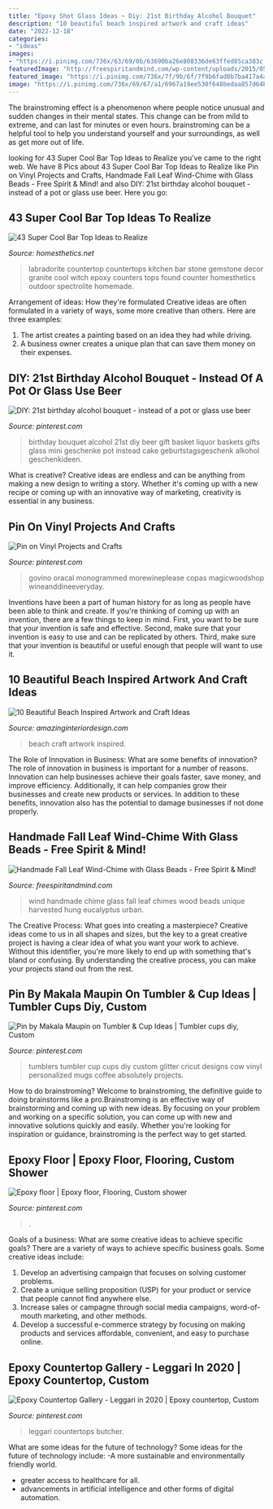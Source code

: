 ```yaml
---
title: "Epoxy Shot Glass Ideas ~ Diy: 21st Birthday Alcohol Bouquet"
description: "10 beautiful beach inspired artwork and craft ideas"
date: "2022-12-18"
categories:
- "ideas"
images:
- "https://i.pinimg.com/736x/63/69/0b/63690ba26e808336de63ffed85ca383c.jpg"
featuredImage: "http://freespiritandmind.com/wp-content/uploads/2015/05/lumara-18-of-22.jpg"
featured_image: "https://i.pinimg.com/736x/7f/9b/6f/7f9b6fad0b7ba417a4a078624c6d607a.jpg"
image: "https://i.pinimg.com/736x/69/67/a1/6967a19ee530f648bedaa857d64bd750--birthday-basket-birthday-bouquet.jpg?b=t"
---
```



The brainstroming effect is a phenomenon where people notice unusual and sudden changes in their mental states. This change can be from mild to extreme, and can last for minutes or even hours. brainstroming can be a helpful tool to help you understand yourself and your surroundings, as well as get more out of life.

	

		
looking for 43 Super Cool Bar Top Ideas to Realize you've came to the right web. We have 8 Pics about 43 Super Cool Bar Top Ideas to Realize like Pin on Vinyl Projects and Crafts, Handmade Fall Leaf Wind-Chime with Glass Beads - Free Spirit &amp; Mind! and also DIY: 21st birthday alcohol bouquet - instead of a pot or glass use beer. Here you go:
		
    
## 43 Super Cool Bar Top Ideas To Realize

<img loading=lazy src="http://cdn.homesthetics.net/wp-content/uploads/2017/05/b3a105b09fea6f2ff88536be5e6fa30b.jpg" onerror="this.onerror=null;this.src='https://tse1.mm.bing.net/th?id=OIP._pup954d86qsVkB_-Xjj5gHaHa&amp;pid=15.1';" alt="43 Super Cool Bar Top Ideas to Realize">

_Source: homesthetics.net_

>labradorite countertop countertops kitchen bar stone gemstone decor granite cool witch epoxy counters tops found counter homesthetics outdoor spectrolite homemade. 

	

Arrangement of ideas: How they're formulated
Creative ideas are often formulated in a variety of ways, some more creative than others. Here are three examples:
1. The artist creates a painting based on an idea they had while driving.
2. A business owner creates a unique plan that can save them money on their expenses.

    
## DIY: 21st Birthday Alcohol Bouquet - Instead Of A Pot Or Glass Use Beer

<img loading=lazy src="https://i.pinimg.com/736x/69/67/a1/6967a19ee530f648bedaa857d64bd750--birthday-basket-birthday-bouquet.jpg?b=t" onerror="this.onerror=null;this.src='https://tse4.mm.bing.net/th?id=OIP.GU67BBUXkG4aBjD__Vzu2wHaNU&amp;pid=15.1';" alt="DIY: 21st birthday alcohol bouquet - instead of a pot or glass use beer">

_Source: pinterest.com_

>birthday bouquet alcohol 21st diy beer gift basket liquor baskets gifts glass mini geschenke pot instead cake geburtstagsgeschenk alkohol geschenkideen. 

	

What is creative?
Creative ideas are endless and can be anything from making a new design to writing a story. Whether it's coming up with a new recipe or coming up with an innovative way of marketing, creativity is essential in any business.

    
## Pin On Vinyl Projects And Crafts

<img loading=lazy src="https://i.pinimg.com/736x/ac/63/0b/ac630ba7f18d4187c315188137956e7b.jpg" onerror="this.onerror=null;this.src='https://tse3.mm.bing.net/th?id=OIP.VBStU8pmn3Lh605z5Q5JrAHaJ3&amp;pid=15.1';" alt="Pin on Vinyl Projects and Crafts">

_Source: pinterest.com_

>govino oracal monogrammed morewineplease copas magicwoodshop wineanddineeveryday. 

	

Inventions have been a part of human history for as long as people have been able to think and create. If you're thinking of coming up with an invention, there are a few things to keep in mind. First, you want to be sure that your invention is safe and effective. Second, make sure that your invention is easy to use and can be replicated by others. Third, make sure that your invention is beautiful or useful enough that people will want to use it.

    
## 10 Beautiful Beach Inspired Artwork And Craft Ideas

<img loading=lazy src="http://www.amazinginteriordesign.com/wp-content/uploads/2017/07/10-Beautiful-Beach-Inspired-Artwork-and-Craft-Ideas-fi.jpg" onerror="this.onerror=null;this.src='https://tse2.mm.bing.net/th?id=OIP.-et0juEE7lJSgAFa4nU8DwHaJ4&amp;pid=15.1';" alt="10 Beautiful Beach Inspired Artwork and Craft Ideas">

_Source: amazinginteriordesign.com_

>beach craft artwork inspired. 

	

The Role of Innovation in Business: What are some benefits of innovation?
The role of innovation in business is important for a number of reasons. Innovation can help businesses achieve their goals faster, save money, and improve efficiency. Additionally, it can help companies grow their businesses and create new products or services. In addition to these benefits, innovation also has the potential to damage businesses if not done properly.

    
## Handmade Fall Leaf Wind-Chime With Glass Beads - Free Spirit &amp; Mind!

<img loading=lazy src="http://freespiritandmind.com/wp-content/uploads/2015/05/lumara-18-of-22.jpg" onerror="this.onerror=null;this.src='https://tse3.mm.bing.net/th?id=OIP.0zpWNpg35y3SJh9UXQe1uwHaKX&amp;pid=15.1';" alt="Handmade Fall Leaf Wind-Chime with Glass Beads - Free Spirit &amp; Mind!">

_Source: freespiritandmind.com_

>wind handmade chime glass fall leaf chimes wood beads unique harvested hung eucalyptus urban. 

	

The Creative Process: What goes into creating a masterpiece?
Creative ideas come to us in all shapes and sizes, but the key to a great creative project is having a clear idea of what you want your work to achieve. Without this identifier, you're more likely to end up with something that's bland or confusing. By understanding the creative process, you can make your projects stand out from the rest.

    
## Pin By Makala Maupin On Tumbler &amp; Cup Ideas | Tumbler Cups Diy, Custom

<img loading=lazy src="https://i.pinimg.com/736x/63/69/0b/63690ba26e808336de63ffed85ca383c.jpg" onerror="this.onerror=null;this.src='https://tse4.mm.bing.net/th?id=OIP.kRY4nNiY-eIkqb7nu_KWnwHaLQ&amp;pid=15.1';" alt="Pin by Makala Maupin on Tumbler &amp; Cup Ideas | Tumbler cups diy, Custom">

_Source: pinterest.com_

>tumblers tumbler cup cups diy custom glitter cricut designs cow vinyl personalized mugs coffee absolutely projects. 

	

How to do brainstroming?
Welcome to brainstroming, the definitive guide to doing brainstorms like a pro.Brainstroming is an effective way of brainstorming and coming up with new ideas. By focusing on your problem and working on a specific solution, you can come up with new and innovative solutions quickly and easily. Whether you're looking for inspiration or guidance, brainstroming is the perfect way to get started.

    
## Epoxy Floor | Epoxy Floor, Flooring, Custom Shower

<img loading=lazy src="https://i.pinimg.com/736x/7f/9b/6f/7f9b6fad0b7ba417a4a078624c6d607a.jpg" onerror="this.onerror=null;this.src='https://tse3.mm.bing.net/th?id=OIP.lvzRoIlEvwZ8ddrvwinLfQHaJ3&amp;pid=15.1';" alt="Epoxy floor | Epoxy floor, Flooring, Custom shower">

_Source: pinterest.com_

>. 

	

Goals of a business: What are some creative ideas to achieve specific goals?
There are a variety of ways to achieve specific business goals. Some creative ideas include:
1. Develop an advertising campaign that focuses on solving customer problems.
2. Create a unique selling proposition (USP) for your product or service that people cannot find anywhere else.
3. Increase sales or campagne through social media campaigns, word-of-mouth marketing, and other methods. 
4. Develop a successful e-commerce strategy by focusing on making products and services affordable, convenient, and easy to purchase online.

    
## Epoxy Countertop Gallery - Leggari In 2020 | Epoxy Countertop, Custom

<img loading=lazy src="https://i.pinimg.com/736x/5d/fa/c6/5dfac67b95c7ec0010cd64eb2c1b94ad.jpg" onerror="this.onerror=null;this.src='https://tse1.mm.bing.net/th?id=OIP.0oQX3GquBsmhP2cPYB6v6QHaHC&amp;pid=15.1';" alt="Epoxy Countertop Gallery - Leggari in 2020 | Epoxy countertop, Custom">

_Source: pinterest.com_

>leggari countertops butcher. 

	

What are some ideas for the future of technology?
Some ideas for the future of technology include: 
-A more sustainable and environmentally friendly world. 
- greater access to healthcare for all. 
- advancements in artificial intelligence and other forms of digital automation.

